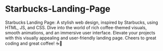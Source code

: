 # Starbucks-Landing-Page
Starbucks Landing Page: A stylish web design, inspired by Starbucks, using HTML, JS, and CSS. Dive into the world of rich coffee-themed visuals, smooth animations, and an immersive user interface. Elevate your projects with this visually appealing and user-friendly landing page. Cheers to great coding and great coffee! ☕🌟

